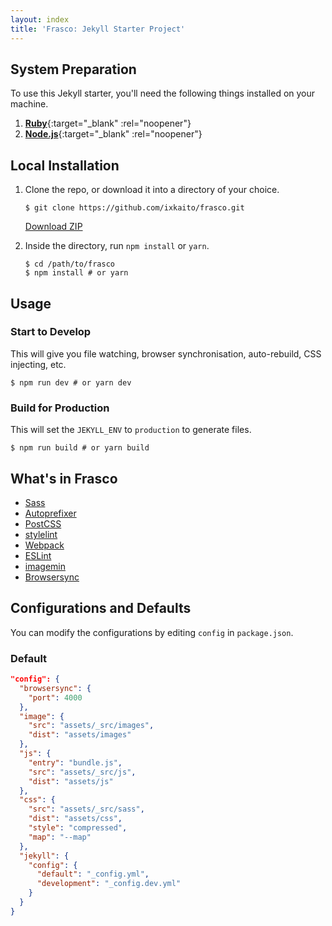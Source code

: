 ```yaml
---
layout: index
title: 'Frasco: Jekyll Starter Project'
---
```


## System Preparation

To use this Jekyll starter, you'll need the following things installed on your machine.

1. [**Ruby**](https://www.ruby-lang.org/en/){:target="_blank" :rel="noopener"}
2. [**Node.js**](https://nodejs.org){:target="_blank" :rel="noopener"}

## Local Installation

1. Clone the repo, or download it into a directory of your choice.

   ```shell
   $ git clone https://github.com/ixkaito/frasco.git
   ```
   [Download ZIP](https://github.com/ixkaito/frasco/archive/master.zip)

2. Inside the directory, run `npm install` or `yarn`.

   ```shell
   $ cd /path/to/frasco
   $ npm install # or yarn
   ```

## Usage

### Start to Develop

This will give you file watching, browser synchronisation, auto-rebuild, CSS injecting, etc.

```shell
$ npm run dev # or yarn dev
```

### Build for Production

This will set the `JEKYLL_ENV` to `production` to generate files.

```shell
$ npm run build # or yarn build
```

## What's in Frasco

- [Sass](http://sass-lang.com/)
- [Autoprefixer](https://github.com/postcss/autoprefixer)
- [PostCSS](http://postcss.org/)
- [stylelint](https://stylelint.io/)
- [Webpack](https://webpack.js.org/)
- [ESLint](https://eslint.org/)
- [imagemin](https://github.com/imagemin/imagemin)
- [Browsersync](https://www.browsersync.io/)

## Configurations and Defaults

You can modify the configurations by editing `config` in `package.json`.

### Default

```json
"config": {
  "browsersync": {
    "port": 4000
  },
  "image": {
    "src": "assets/_src/images",
    "dist": "assets/images"
  },
  "js": {
    "entry": "bundle.js",
    "src": "assets/_src/js",
    "dist": "assets/js"
  },
  "css": {
    "src": "assets/_src/sass",
    "dist": "assets/css",
    "style": "compressed",
    "map": "--map"
  },
  "jekyll": {
    "config": {
      "default": "_config.yml",
      "development": "_config.dev.yml"
    }
  }
}
```
